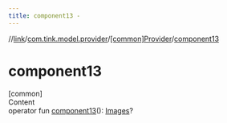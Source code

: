 ```yaml
---
title: component13 -
---
```

//[link](../../index.md)/[com.tink.model.provider](../index.md)/[[common]Provider](index.md)/[component13](component13.md)



# component13  
[common]  
Content  
operator fun [component13](component13.md)(): [Images](../../com.tink.model/[common]-images/index.md)?  



